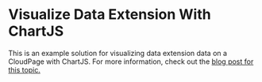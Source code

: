 # Visualize Data Extension With ChartJS

This is an example solution for visualizing data extension data on a CloudPage with ChartJS. For more information, check out the [blog post for this topic.](https://invokecreate.dev/visualize-data-extension-with-chartjs) 